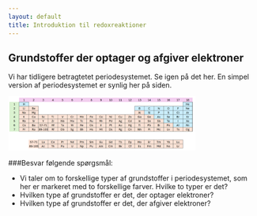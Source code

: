 ```yaml
---
layout: default
title: Introduktion til redoxreaktioner
---
```


## Grundstoffer der optager og afgiver elektroner  
Vi har tidligere betragtetet periodesystemet. Se igen på det her. En simpel version af periodesystemet er synlig her på siden. 

<img src="./periodesystem.png" alt="Periodesystem" style="width:75%;">

###Besvar følgende spørgsmål:

- Vi taler om to forskellige typer af grundstoffer i periodesystemet, som her er markeret med to forskellige farver. Hvilke to typer er det?
- Hvilken type af grundstoffer er det, der optager elektroner?
- Hvilken type af grundstoffer er det, der afgiver elektroner?
